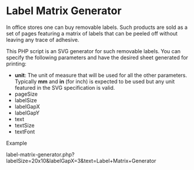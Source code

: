 Label Matrix Generator
======================

In office stores one can buy removable labels.  Such products are sold as a set of pages featuring a matrix of labels that can be peeled off without leaving any trace of adhesive.

This PHP script is an SVG generator for such removable labels.  You can specify the following parameters and have the desired sheet generated for printing:

* __unit__: The unit of measure that will be used for all the other parameters.  Typically __mm__ and __in__ (for inch) is expected to be used but any unit featured in the SVG specification is valid.
* pageSize
* labelSize
* labelGapX
* labelGapY
* text
* textSize
* textFont

Example

label-matrix-generator.php?labelSize=20x10&labelGapX=3&text=Label+Matrix+Generator
